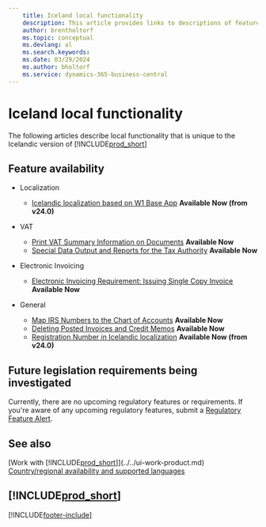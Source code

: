 ```yaml
---
    title: Iceland local functionality
    description: This article provides links to descriptions of features that are specific to the Icelandic version of Dynamics 365 Business Central.
    author: brentholtorf
    ms.topic: conceptual
    ms.devlang: al
    ms.search.keywords:
    ms.date: 03/29/2024
    ms.author: bholtorf
    ms.service: dynamics-365-business-central
---
```

# Iceland local functionality

The following articles describe local functionality that is unique to the Icelandic version of [!INCLUDE[prod_short](../../includes/prod_short.md)]

## Feature availability

* Localization
    * [Icelandic localization based on W1 Base App](iceland-global-core-app.md) **Available Now (from v24.0)**  
* VAT
    * [Print VAT Summary Information on Documents](how-to-print-vat-summary-information-on-documents.md) **Available Now**
    * [Special Data Output and Reports for the Tax Authority](special-data-output-and-reports-for-the-tax-authority.md) **Available Now**

* Electronic Invoicing
    * [Electronic Invoicing Requirement: Issuing Single Copy Invoice](electronic-invoicing-requirement-issuing-single-copy-invoice.md) **Available Now**

* General  
    * [Map IRS Numbers to the Chart of Accounts](how-to-map-irs-numbers-to-chart-of-accounts.md) **Available Now**
    * [Deleting Posted Invoices and Credit Memos](deleting-posted-invoices-and-credit-memos.md) **Available Now**
    * [Registration Number in Icelandic localization](use-registration-no.md) **Available Now (from v24.0)** 

## Future legislation requirements being investigated

Currently, there are no upcoming regulatory features or requirements. If you're aware of any upcoming regulatory features, submit a [Regulatory Feature Alert](https://forms.office.com/pages/responsepage.aspx?id=v4j5cvGGr0GRqy180BHbRwkeauYiJKZOpJ0CtKuVmJlURURaMlQ4Rk05UFY4NkVEOTA0MUU5WThXSC4u).

## See also

[Work with [!INCLUDE[prod_short](../../includes/prod_short.md)]](../../ui-work-product.md)  
[Country/regional availability and supported languages](/dynamics365/business-central/dev-itpro/compliance/apptest-countries-and-translations)  

## [!INCLUDE[prod_short](../../includes/free_trial_md.md)]


[!INCLUDE[footer-include](../../includes/footer-banner.md)]
